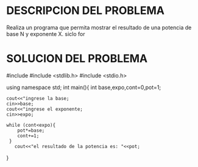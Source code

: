 # DESCRIPCION DEL PROBLEMA
Realiza un programa que permita mostrar el resultado de una potencia de base N y exponente X. siclo for

# SOLUCION DEL PROBLEMA
#include <iostream>
#include <stdlib.h>
#include <stdio.h>

using namespace std;
int main(){
    int base,expo,cont=0,pot=1;

    cout<<"ingrese la base;
    cin>>base;
    cout<<"ingrese el exponente;
    cin>>expo;

    while (cont<expo){ 
        pot*=base;
        cont+=1;
     }
       cout<<"el resultado de la potencia es: "<<pot;
 }    